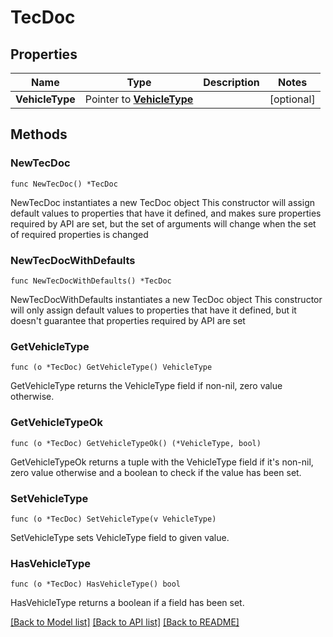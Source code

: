 # TecDoc

## Properties

Name | Type | Description | Notes
------------ | ------------- | ------------- | -------------
**VehicleType** | Pointer to [**VehicleType**](VehicleType.md) |  | [optional] 

## Methods

### NewTecDoc

`func NewTecDoc() *TecDoc`

NewTecDoc instantiates a new TecDoc object
This constructor will assign default values to properties that have it defined,
and makes sure properties required by API are set, but the set of arguments
will change when the set of required properties is changed

### NewTecDocWithDefaults

`func NewTecDocWithDefaults() *TecDoc`

NewTecDocWithDefaults instantiates a new TecDoc object
This constructor will only assign default values to properties that have it defined,
but it doesn't guarantee that properties required by API are set

### GetVehicleType

`func (o *TecDoc) GetVehicleType() VehicleType`

GetVehicleType returns the VehicleType field if non-nil, zero value otherwise.

### GetVehicleTypeOk

`func (o *TecDoc) GetVehicleTypeOk() (*VehicleType, bool)`

GetVehicleTypeOk returns a tuple with the VehicleType field if it's non-nil, zero value otherwise
and a boolean to check if the value has been set.

### SetVehicleType

`func (o *TecDoc) SetVehicleType(v VehicleType)`

SetVehicleType sets VehicleType field to given value.

### HasVehicleType

`func (o *TecDoc) HasVehicleType() bool`

HasVehicleType returns a boolean if a field has been set.


[[Back to Model list]](../README.md#documentation-for-models) [[Back to API list]](../README.md#documentation-for-api-endpoints) [[Back to README]](../README.md)


